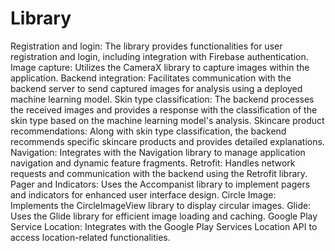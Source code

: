 # Library
Registration and login: The library provides functionalities for user registration and login, including integration with Firebase authentication.
Image capture: Utilizes the CameraX library to capture images within the application.
Backend integration: Facilitates communication with the backend server to send captured images for analysis using a deployed machine learning model.
Skin type classification: The backend processes the received images and provides a response with the classification of the skin type based on the machine learning model's analysis.
Skincare product recommendations: Along with skin type classification, the backend recommends specific skincare products and provides detailed explanations.
Navigation: Integrates with the Navigation library to manage application navigation and dynamic feature fragments.
Retrofit: Handles network requests and communication with the backend using the Retrofit library.
Pager and Indicators: Uses the Accompanist library to implement pagers and indicators for enhanced user interface design.
Circle Image: Implements the CircleImageView library to display circular images.
Glide: Uses the Glide library for efficient image loading and caching.
Google Play Service Location: Integrates with the Google Play Services Location API to access location-related functionalities.
